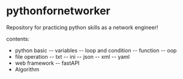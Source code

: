 # pythonfornetworker
Repository for practicing python skills as a network engineer!

contents:
- python basic
	-- variables
	-- loop and condition
	-- function
	-- oop
- file operation
	-- txt
	-- ini
	-- json
	-- xml
	-- yaml
- web framework
	-- fastAPI
- Algorithm

